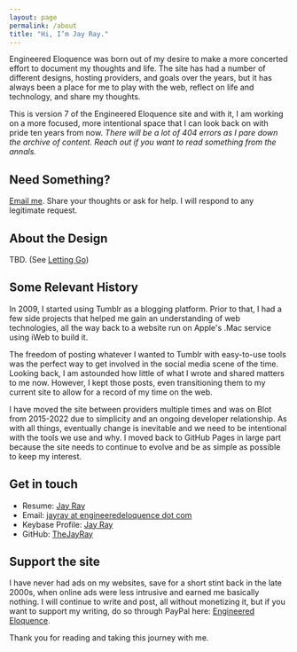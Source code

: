 ```yaml
---
layout: page
permalink: /about
title: "Hi, I’m Jay Ray."
---
```


Engineered Eloquence was born out of my desire to make a more concerted effort to document my thoughts and life. The site has had a number of different designs, hosting providers, and goals over the years, but it has always been a place for me to play with the web, reflect on life and technology, and share my thoughts.

This is version 7 of the Engineered Eloquence site and with it, I am working on a more focused, more intentional space that I can look back on with pride ten years from now. *There will be a lot of 404 errors as I pare down the archive of content. Reach out if you want to read something from the annals.*

## Need Something?

<a href="mailto:jayray@engineeredeloquence.com">Email me</a>. Share your thoughts or ask for help. I will respond to any legitimate request.

## About the Design

TBD. (See [Letting Go](/2022/11/letting-go))

## Some Relevant History

In 2009, I started using Tumblr as a blogging platform. Prior to that, I had a few side projects that helped me gain an understanding of web technologies, all the way back to a website run on Apple's .Mac service using iWeb to build it. 

The freedom of posting whatever I wanted to Tumblr with easy-to-use tools was the perfect way to get involved in the social media scene of the time. Looking back, I am astounded how little of what I wrote and shared matters to me now. However, I kept those posts, even transitioning them to my current site to allow for a record of my time on the web.

I have moved the site between providers multiple times and was on Blot from 2015-2022 due to simplicity and an ongoing developer relationship. As with all things, eventually change is inevitable and we need to be intentional with the tools we use and why. I moved back to GitHub Pages in large part because the site needs to continue to evolve and be as simple as possible to keep my interest. 

## Get in touch

+ Resume: [Jay Ray](/jayray)
+ Email: <a href="mailto:jayray@engineeredeloquence.com">jayray at engineeredeloquence dot com</a>
+ Keybase Profile: <a href="https://keybase.io/jayray">Jay Ray</a>
+ GitHub: <a href="https://github.com/thejayray/">TheJayRay</a>

## Support the site

I have never had ads on my websites, save for a short stint back in the late 2000s, when online ads were less intrusive and earned me basically nothing. I will continue to write and post, all without monetizing it, but if you want to support my writing, do so through PayPal here: <a href="https://paypal.me/engineeredeloquence">Engineered Eloquence</a>.

Thank you for reading and taking this journey with me.
